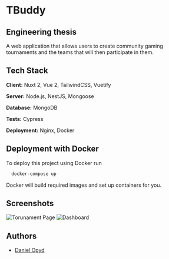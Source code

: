 
# TBuddy

## Engineering thesis

A web application that allows users to create community gaming tournaments and the teams that will then participate in them.




## Tech Stack


**Client:** Nuxt 2, Vue 2, TailwindCSS, Vuetify

**Server:** Node.js, NestJS, Mongoose

**Database:** MongoDB 

**Tests:** Cypress

**Deployment:** Nginx, Docker




## Deployment with Docker

To deploy this project using Docker run

```bash
  docker-compose up
```
Docker will build required images and set up containers for you.


## Screenshots

![Torunament Page](https://i.imgur.com/KuiIFK9.png)
![Dashboard](https://i.imgur.com/ghchrQl.png)


## Authors

- [Daniel Opyd](https://www.github.com/Opyd)

